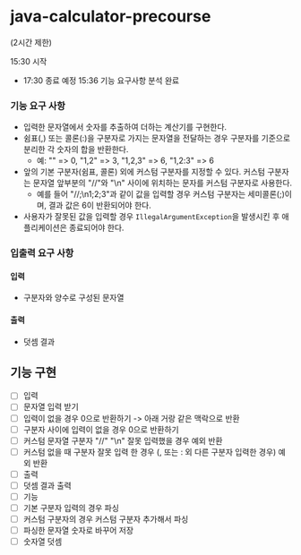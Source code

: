 # java-calculator-precourse
(2시간 제한)

15:30 시작 <br>
 - 17:30 종료 예정
15:36 기능 요구사항 분석 완료 <br>



### 기능 요구 사항
- 입력한 문자열에서 숫자를 추출하여 더하는 계산기를 구현한다.
 - 쉼표(,) 또는 콜론(:)을 구분자로 가지는 문자열을 전달하는 경우 구분자를 기준으로 분리한 각 숫자의 합을 반환한다.
    - 예: "" => 0, "1,2" => 3, "1,2,3" => 6, "1,2:3" => 6
 - 앞의 기본 구분자(쉼표, 콜론) 외에 커스텀 구분자를 지정할 수 있다. 커스텀 구분자는 문자열 앞부분의 "//"와 "\n" 사이에 위치하는 문자를 커스텀 구분자로 사용한다.
    - 예를 들어 "//;\n1;2;3"과 같이 값을 입력할 경우 커스텀 구분자는 세미콜론(;)이며, 결과 값은 6이 반환되어야 한다.
 - 사용자가 잘못된 값을 입력할 경우 `IllegalArgumentException`을 발생시킨 후 애플리케이션은 종료되어야 한다.

### 입출력 요구 사항
#### 입력
 - 구분자와 양수로 구성된 문자열
#### 출력
 - 덧셈 결과

## 기능 구현
 - [ ] 입력
  - [ ] 문자열 입력 받기
   - [ ] 입력이 없을 경우 0으로 반환하기 -> 아래 거랑 같은 맥락으로 반환
   - [ ] 구분자 사이에 입력이 없을 경우 0으로 반환하기 
   - [ ] 커스텀 문자열 구분자 "//" "\n" 잘못 입력했을 경우 예외 반환
   - [ ] 커스텀 없을 때 구분자 잘못 입력 한 경우 (, 또는 : 외 다른 구분자 입력한 경우) 예외 반환
 - [ ] 출력
  - [ ] 덧셈 결과 출력
 - [ ] 기능
  - [ ] 기본 구분자 입력의 경우 파싱
  - [ ] 커스텀 구분자의 경우 커스텀 구분자 추가해서 파싱
  - [ ] 파싱한 문자열 숫자로 바꾸어 저장
  - [ ] 숫자열 덧셈